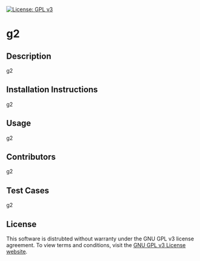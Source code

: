 
  [![License: GPL v3](https://img.shields.io/badge/License-LGPL%20v3-blue.svg)](https://www.gnu.org/licenses/gpl-3.0)
  # g2 
  ## Description  
  g2
  ## Installation Instructions  
  g2
  ## Usage  
  g2
  ## Contributors  
  g2
  ## Test Cases  
  g2
  ## License
  This software is distrubted without warranty under the GNU GPL v3 license agreement. To view terms and conditions, visit the [GNU GPL v3 License website](https://www.gnu.org/licenses/gpl-3.0).
      





